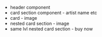 - header component
- card section component - artist name etc
- card - image
- nested card section - image
- same lvl nested card section - buy now
